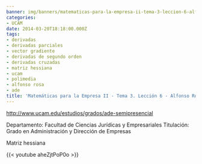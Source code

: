 ```yaml
---
banner: img/banners/matematicas-para-la-empresa-ii-tema-3-leccion-6-alfonso-rosa.jpg
categories:
- UCAM
date: 2014-03-20T18:18:00.000Z
tags:
- derivadas
- derivadas parciales
- vector gradiente
- derivadas de segundo orden
- derivadas cruzadas
- matriz hessiana
- ucam
- polimedia
- alfonso rosa
- ade
title: 'Matemáticas para la Empresa II - Tema 3. Lección 6 - Alfonso Rosa'
---
```


http://www.ucam.edu/estudios/grados/ade-semipresencial

Departamento: Facultad de Ciencias Jurídicas y Empresariales
Titulación: Grado en Administración y Dirección de Empresas


Matriz hessiana

{{< youtube aheZjtPoP0o >}}
